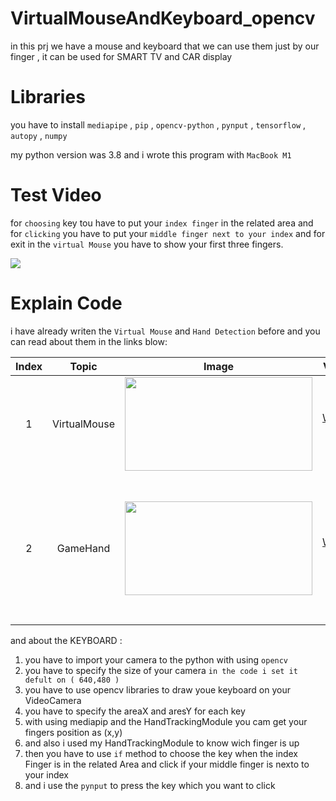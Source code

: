 # VirtualMouseAndKeyboard_opencv
in this prj we have a mouse and keyboard that we can use them just by our finger , it can be used for SMART TV and CAR display

# Libraries

you have to install `mediapipe` , `pip` , `opencv-python` , `pynput` , `tensorflow` , `autopy` , `numpy`

my python version was 3.8
and i wrote this program with `MacBook M1`


# Test Video
for `choosing` key tou have to put your `index finger` in the related area and for `clicking` you have to put your `middle finger next to your index` and for exit in the `virtual Mouse` you have to show your first three fingers.

![](https://github.com/mohammadst99/VirtualMouseAndKeyboard_opencv/blob/main/testGIF.gif)

# Explain Code

i have already writen the `Virtual Mouse` and `Hand Detection` before and you can read about them in the links blow:
</br>

|Index|Topic|Image|Video|Description|
|:----:|:----:|:----:|:----:|:----:|
|1|VirtualMouse| <img src="https://github.com/mohammadst99/VirtualMouse_openCV/blob/main/test.gif" width="300" height="150" />  |[Watch Now](https://github.com/mohammadst99/VirtualMouse_openCV)     | we have a virtual mouse that you can adjust with your fingers.  </br> |
|2|GameHand| <img src="https://github.com/mohammadst99/game-HandDetection-/blob/main/test.gif" width="300" height="150" />  |[Watch Now](https://github.com/mohammadst99/game-HandDetection-)     | in this code i used `mediapipe` to detect the hand and gesture and also wrote a module to use it in further program </br> |

and about the KEYBOARD :
1. you have to import your camera to the python with using `opencv`
2. you have to specify the size of your camera `in the code i set it defult on ( 640,480 )`
3. you have to use opencv libraries to draw youe keyboard on your VideoCamera 
4. you have to specify the areaX and aresY for each key 
5. with using mediapip  and the HandTrackingModule you cam get your fingers position as (x,y)
6. and also i used my HandTrackingModule to know wich finger is up 
7. then you have to use `if` method to choose the key when the index Finger is in the related Area and click if your middle finger is nexto to your index 
8. and i use the `pynput` to press the key which you want to click 
